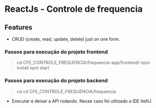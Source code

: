 # ReactJs - Controle de frequencia

## Features
* CRUD (create, read, update, delete) just on one form.

### Passos para execução do projeto frontend
> cd CFE_CONTROLE_FREQUENCIA/frequencia-app/frontend/
> npm install
> npm start

### Passos para execução do projeto backend
> cd cd CFE_CONTROLE_FREQUENCIA/frequencia

- Executar e deixar a API rodando. Nesse caso foi utilizado a IDE ItelliJ
